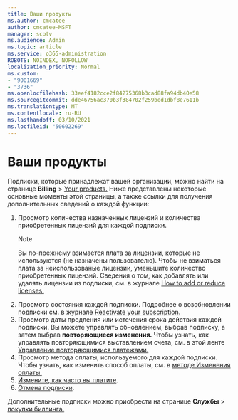 ```yaml
---
title: Ваши продукты
ms.author: cmcatee
author: cmcatee-MSFT
manager: scotv
ms.audience: Admin
ms.topic: article
ms.service: o365-administration
ROBOTS: NOINDEX, NOFOLLOW
localization_priority: Normal
ms.custom:
- "9001669"
- "3736"
ms.openlocfilehash: 33eef4182cce2f84275368b3cad88fa94db40e58
ms.sourcegitcommit: dde46756ac370b3f384702f259bed1dbf8e7611b
ms.translationtype: MT
ms.contentlocale: ru-RU
ms.lasthandoff: 03/10/2021
ms.locfileid: "50602269"
---
```

# <a name="your-products"></a>Ваши продукты

Подписки, которые принадлежат вашей организации, можно найти на странице **Billing**  >  [Your products.](https://go.microsoft.com/fwlink/p/?linkid=842054) Ниже представлены некоторые основные моменты этой страницы, а также ссылки для получения дополнительных сведений о каждой функции:

1. Просмотр количества назначенных лицензий и количества приобретенных лицензий для каждой подписки.
    > [!NOTE]
    > Вы по-прежнему взимается плата за лицензии, которые не используются (не назначены пользователю). Чтобы не взиматься плата за неиспользованые лицензии, уменьшите количество приобретенных лицензий. Сведения о том, как добавлять или удалять лицензии из подписки, см. в журнале [How to add or reduce licenses.](https://docs.microsoft.com/alchemyinsights/how-to-add-or-reduce-licenses)
2. Просмотр состояния каждой подписки. Подробнее о возобновлении подписки см. в журнале [Reactivate your subscription.](reactivate-your-subscription.md)
3. Просмотр даты продления или истечения срока действия каждой подписки. Вы можете управлять обновлением, выбрав подписку, а затем выбрав **повторяющиеся изменения.** Чтобы узнать, как управлять повторяющимися выставлением счета, см. в этой ленте [Управление повторяющимися платежами.](manage-auto-renewal.md)
4. Просмотр метода оплаты, используемого для каждой подписки. Чтобы узнать, как изменить способ оплаты, см. в [методе Изменения оплаты.](change-payment-method.md)
5. [Измените, как часто вы платите](change-how-often-you-pay.md).
6. [Отмена подписки](https://go.microsoft.com/fwlink/?linkid=2119113).

Дополнительные подписки можно приобрести на странице **Службы**  >  [покупки биллинга.](https://go.microsoft.com/fwlink/p/?linkid=868433)
